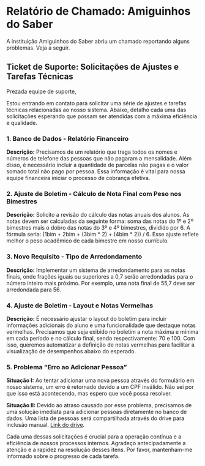 # Relatório de Chamado: Amiguinhos do Saber

A instituição Amiguinhos do Saber abriu um chamado reportando alguns problemas. Veja a seguir.

## Ticket de Suporte: Solicitações de Ajustes e Tarefas Técnicas

Prezada equipe de suporte,

Estou entrando em contato para solicitar uma série de ajustes e tarefas técnicas relacionadas ao nosso sistema. Abaixo, detalho cada uma das solicitações esperando que possam ser atendidas com a máxima eficiência e qualidade.

### 1. Banco de Dados - Relatório Financeiro

**Descrição:** Precisamos de um relatório que traga todos os nomes e números de telefone das pessoas que não pagaram a mensalidade. Além disso, é necessário incluir a quantidade de parcelas não pagas e o valor somado total não pago por pessoa. Essa informação é vital para nossa equipe financeira iniciar o processo de cobrança efetiva.

### 2. Ajuste de Boletim - Cálculo de Nota Final com Peso nos Bimestres

**Descrição:** Solicito a revisão do cálculo das notas anuais dos alunos. As notas devem ser calculadas da seguinte forma: soma das notas do 1º e 2º bimestres mais o dobro das notas do 3º e 4º bimestres, dividido por 6. A fórmula seria: (1bim + 2bim + (3bim * 2) + (4bim * 2)) / 6. Esse ajuste reflete melhor o peso acadêmico de cada bimestre em nosso currículo.

### 3. Novo Requisito - Tipo de Arredondamento

**Descrição:** Implementar um sistema de arredondamento para as notas finais, onde frações iguais ou superiores a 0,7 serão arredondadas para o número inteiro mais próximo. Por exemplo, uma nota final de 55,7 deve ser arredondada para 56.

### 4. Ajuste de Boletim - Layout e Notas Vermelhas

**Descrição:** É necessário ajustar o layout do boletim para incluir informações adicionais do aluno e uma funcionalidade que destaque notas vermelhas. Precisamos que seja exibido no boletim a nota máxima e mínima em cada período e no cálculo final, sendo respectivamente: 70 e 100. Com isso, queremos automatizar a definição de notas vermelhas para facilitar a visualização de desempenhos abaixo do esperado.

### 5. Problema “Erro ao Adicionar Pessoa”

**Situação I:** Ao tentar adicionar uma nova pessoa através do formulário em nosso sistema, um erro é retornado devido a um CPF inválido. Não sei por que isso está acontecendo, mas espero que você possa resolver.

**Situação II:** Devido ao atraso causado por esse problema, precisamos de uma solução imediata para adicionar pessoas diretamente no banco de dados. Uma lista de pessoas será compartilhada através do drive para inclusão manual. [Link do drive](link_do_drive).

Cada uma dessas solicitações é crucial para a operação contínua e a eficiência de nossos processos internos. Agradeço antecipadamente a atenção e a rapidez na resolução desses itens. Por favor, mantenham-me informado sobre o progresso de cada tarefa.

